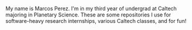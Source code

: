 My name is Marcos Perez. I'm in my third year of undergrad at Caltech majoring in Planetary Science. These are some repositories I use for 
software-heavy research internships, various Caltech classes, and for fun!
<!---
MarcosP7635/MarcosP7635 is a ✨ special ✨ repository because its `README.md` (this file) appears on your GitHub profile.
You can click the Preview link to take a look at your changes.
--->
